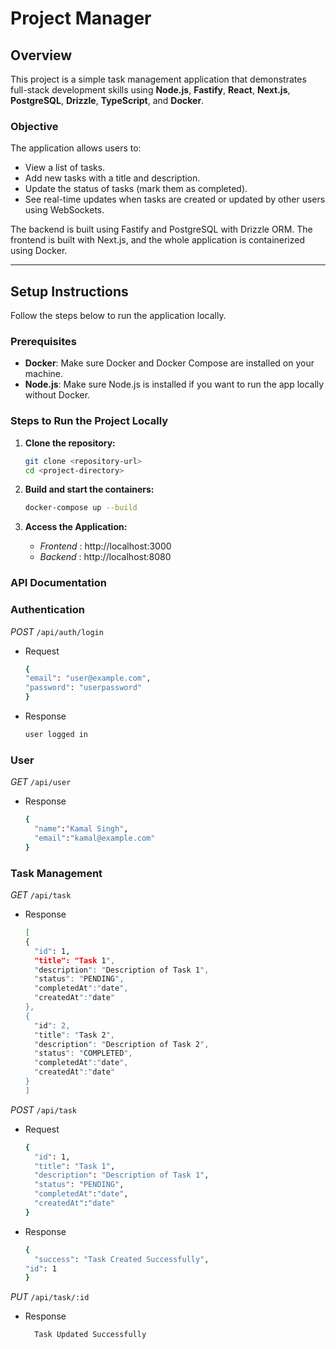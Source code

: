 # Project Manager

## Overview

This project is a simple task management application that demonstrates full-stack development skills using **Node.js**, **Fastify**, **React**, **Next.js**, **PostgreSQL**, **Drizzle**, **TypeScript**, and **Docker**.

### Objective

The application allows users to:

- View a list of tasks.
- Add new tasks with a title and description.
- Update the status of tasks (mark them as completed).
- See real-time updates when tasks are created or updated by other users using WebSockets.

The backend is built using Fastify and PostgreSQL with Drizzle ORM. The frontend is built with Next.js, and the whole application is containerized using Docker.

---

## Setup Instructions

Follow the steps below to run the application locally.

### Prerequisites

- **Docker**: Make sure Docker and Docker Compose are installed on your machine.
- **Node.js**: Make sure Node.js is installed if you want to run the app locally without Docker.

### Steps to Run the Project Locally

1. **Clone the repository:**

   ```bash
   git clone <repository-url>
   cd <project-directory>
   ```

2. **Build and start the containers:**

   ```bash
   docker-compose up --build
   ```

3. **Access the Application:**
   - _Frontend_ : http://localhost:3000
   - _Backend_ : http://localhost:8080

### API Documentation

### Authentication

_POST_ `/api/auth/login`

- Request
  ```bash
  {
  "email": "user@example.com",
  "password": "userpassword"
  }
  ```
- Response
  ```bash
  user logged in
  ```

### User

_GET_ `/api/user`

- Response
  ```bash
  {
    "name":"Kamal Singh",
    "email":"kamal@example.com"
  }
  ```

### Task Management

_GET_ `/api/task`

- Response

  ```bash
  [
  {
    "id": 1,
    "title": "Task 1",
    "description": "Description of Task 1",
    "status": "PENDING",
    "completedAt":"date",
    "createdAt":"date"
  },
  {
    "id": 2,
    "title": "Task 2",
    "description": "Description of Task 2",
    "status": "COMPLETED",
    "completedAt":"date",
    "createdAt":"date"
  }
  ]
  ```

_POST_ `/api/task`

- Request
  ```bash
  {
    "id": 1,
    "title": "Task 1",
    "description": "Description of Task 1",
    "status": "PENDING",
    "completedAt":"date",
    "createdAt":"date"
  }
  ```
- Response

  ```bash
  {
    "success": "Task Created Successfully",
  "id": 1
  }
  ```

_PUT_ `/api/task/:id`

- Response

  ```bash
    Task Updated Successfully
  ```
